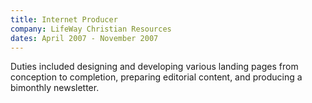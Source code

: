 ```yaml
---
title: Internet Producer
company: LifeWay Christian Resources
dates: April 2007 - November 2007
---
```


Duties included designing and developing various landing pages from conception to completion, preparing editorial content, and producing a bimonthly newsletter.

